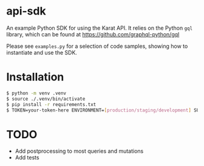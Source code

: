 # api-sdk

An example Python SDK for using the Karat API. It relies on the Python `gql` library, which can be found at https://github.com/graphql-python/gql

Please see `examples.py` for a selection of code samples, showing how to instantiate and use the SDK.

# Installation
```bash
$ python -m venv .venv
$ source ./.venv/bin/activate
$ pip install -r requirements.txt
$ TOKEN=your-token-here ENVIRONMENT=[production/staging/development] SUBDOMAIN=your-subdomain-here python examples.py
```

# TODO
- Add postprocessing to most queries and mutations
- Add tests